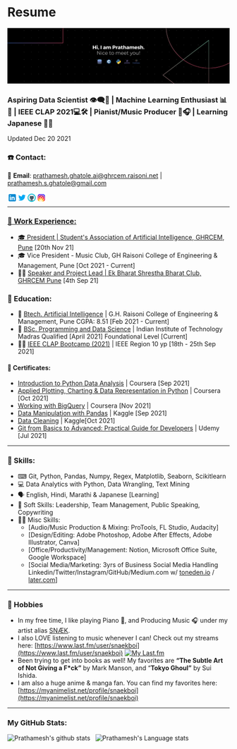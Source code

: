 # Resume

<img src="https://github.com/Prathamesh-Ghatole/Prathamesh-Ghatole.github.io/blob/main/src/Banner.png">

### Aspiring Data Scientist 👁‍🗨💾 | Machine Learning Enthusiast 📊🧠 | IEEE CLAP 2021💻🛠 | Pianist/Music Producer 🎹🎧 | Learning Japanese 🎴🗾

Updated Dec 20 2021

### ☎️ Contact:
📧 **Email**: prathamesh.ghatole.ai@ghrcem.raisoni.net | prathamesh.s.ghatole@gmail.com

<a href="https://www.linkedin.com/in/prathamesh-ghatole/" target="_blank"><img align="left" alt="Prathamesh-Ghatole.github.io" width="22px" src="https://github.com/Prathamesh-Ghatole/Prathamesh-Ghatole.github.io/blob/main/src/social_icons/icons8-linkedin.svg" /></a>
<a href="https://twitter.com/PrathameshG69" target="_blank"><img align="left" alt="Prathamesh Ghatole Twitter" width="22px" src="https://github.com/Prathamesh-Ghatole/Prathamesh-Ghatole.github.io/blob/main/src/social_icons/icons8-twitter.svg" />
<a href="https://github.com/Prathamesh-Ghatole/" target="_blank"><img align="left" alt="Prathamesh Ghatole | GitHub" width="22px" src="https://github.com/Prathamesh-Ghatole/Prathamesh-Ghatole.github.io/blob/main/src/social_icons/icons8-github.svg" />
<a href="https://instagram.com/snaek.mp3" target="_blank"><img align="left" alt="Prathamesh Ghatole | Instagram" width="22px" src="https://github.com/Prathamesh-Ghatole/Prathamesh-Ghatole.github.io/blob/main/src/social_icons/icons8-instagram.svg" />
<br />

---

### 🔬 Work Experience:

- 🎓 President | [Student's Association of Artificial Intelligence, GHRCEM, Pune](https://www.linkedin.com/company/saai-ghrcem)
[20th Nov 21]
- 🎓 Vice President - Music Club, GH Raisoni College of Engineering & Management, Pune
[Oct 2021 - Current]
- 👨‍💼 [Speaker and Project Lead | Ek Bharat Shrestha Bharat Club, GHRCEM Pune](https://ekbharat.gov.in/images/InstituteActivities/Documents/205720210909102002/News%20Report%20on%20Culinary%20Festivals%20of%20Maharashtra%20with%20Opportunity%20to%20Learn%20in%20Culinary%20Practices%20of%20Odisha.pdf) 
[4th Sep 21]

### 🏫 Education:

- 📕 [Btech. Artificial Intelligence](https://ghrcem.raisoni.net/artificial-intelligence) | G.H. Raisoni College of Engineering & Management, Pune
CGPA: 8.51 [Feb 2021 - Current]
- 📘 [BSc. Programming and Data Science](http://onlinedegree.iitm.ac.in/) | Indian Institute of Technology Madras
Qualified [April 2021]
Foundational Level [Current]
- 🧑‍🎓 [IEEE CLAP Bootcamp (2021)](https://yp.ieeer10.org/clap/) | IEEE Region 10 yp
[18th - 25th Sep 2021]

#### 📜 Certificates:

- [Introduction to Python Data Analysis](http://coursera.org/verify/C7UQEBMK26DK) | Coursera [Sep 2021]
- [Applied Plotting, Charting & Data Representation in Python](http://coursera.org/verify/XCW3F8W864ZK) | Coursera [Oct 2021]
- [Working with BigQuery](http://coursera.com/verify/HXK4YXHGXJTT) | Coursera [Nov 2021]
- [Data Manipulation with Pandas](https://www.kaggle.com/learn/certification/prathameshghatole/pandas) | Kaggle [Sep 2021]
- [Data Cleaning](https://www.kaggle.com/learn/certification/prathameshghatole/data-cleaning) | Kaggle[Oct 2021]
- [Git from Basics to Advanced: Practical Guide for Developers](http://ude.my/UC-2058f8c0-2019-4ebf-b5f9-93a7862f8925) | Udemy [Jul 2021]

---

### 🎯 Skills:

- ⌨ Git, Python, Pandas, Numpy, Regex, Matplotlib, Seaborn, Scikitlearn
- 💻 Data Analytics with Python, Data Wrangling, Text Mining
- 🗣 English, Hindi, Marathi & Japanese [Learning]
- 🤝 Soft Skills: 
Leadership, Team Management, Public Speaking, Copywriting
- 🧑‍💼 Misc Skills:
  - [Audio/Music Production & Mixing: ProTools, FL Studio, Audacity]
  - [Design/Editing: Adobe Photoshop, Adobe After Effects, Adobe Illustrator, Canva]
  - [Office/Productivity/Management: Notion, Microsoft Office Suite, Google Workspace]
  - [Social Media/Marketing: 3yrs of Business Social Media Handling Linkedin/Twitter/Instagram/GitHub/Medium.com w/ [toneden.io](http://toneden.io) / [later.com](http://later.com)]

---

### 🎹 Hobbies

- In my free time, I like playing Piano 🎹, and Producing Music 🎧 under my artist alias [SNÆK](https://snaek.biglink.to/SNAEK).
- I also LOVE listening to music whenever I can! Check out my streams here: [https://www.last.fm/user/snaekboi](https://www.last.fm/user/snaekboi)
  [![My Last.fm](https://lastfm-recently-played.vercel.app/api?user=snaekboi)](https://www.last.fm/user/snaekboi) 
- Been trying to get into books as well!
My favorites are **“The Subtle Art of Not Giving a F*ck”** by Mark Manson, and “**Tokyo Ghoul”** by Sui Ishida.
- I am also a huge anime & manga fan. You can find my favorites here: [https://myanimelist.net/profile/snaekboi](https://myanimelist.net/profile/snaekboi)
---

### My GitHub Stats:
![Prathamesh's github stats](https://github-readme-stats.vercel.app/api?username=Prathamesh-Ghatole&show_icons=true&hide_border=true)&nbsp;&nbsp;
![Prathamesh's Language stats](https://github-readme-stats-eight-theta.vercel.app/api/top-langs/?username=Prathamesh-Ghatole&layout=compact&langs_count=8&hide_border=true)
